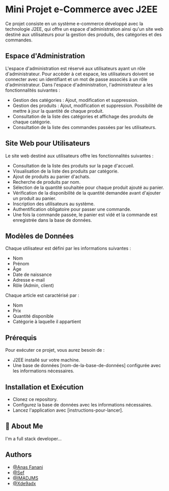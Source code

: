 # Mini Projet e-Commerce avec J2EE

Ce projet consiste en un système e-commerce développé avec la technologie J2EE, qui offre un espace d'administration ainsi qu'un site web destiné aux utilisateurs pour la gestion des produits, des catégories et des commandes.

## Espace d'Administration

L'espace d'administration est réservé aux utilisateurs ayant un rôle d'administrateur. Pour accéder à cet espace, les utilisateurs doivent se connecter avec un identifiant et un mot de passe associés à un rôle d'administrateur. Dans l'espace d'administration, l'administrateur a les fonctionnalités suivantes :

- Gestion des catégories : Ajout, modification et suppression.
- Gestion des produits : Ajout, modification et suppression. Possibilité de mettre à jour la quantité de chaque produit.
- Consultation de la liste des catégories et affichage des produits de chaque catégorie.
- Consultation de la liste des commandes passées par les utilisateurs.

## Site Web pour Utilisateurs

Le site web destiné aux utilisateurs offre les fonctionnalités suivantes :

- Consultation de la liste des produits sur la page d'accueil.
- Visualisation de la liste des produits par catégorie.
- Ajout de produits au panier d'achats.
- Recherche de produits par nom.
- Sélection de la quantité souhaitée pour chaque produit ajouté au panier.
- Vérification de la disponibilité de la quantité demandée avant d'ajouter un produit au panier.
- Inscription des utilisateurs au système.
- Authentification obligatoire pour passer une commande.
- Une fois la commande passée, le panier est vidé et la commande est enregistrée dans la base de données.

## Modèles de Données

Chaque utilisateur est défini par les informations suivantes :
- Nom
- Prénom
- Âge
- Date de naissance
- Adresse e-mail
- Rôle (Admin, client)

Chaque article est caractérisé par :
- Nom
- Prix
- Quantité disponible
- Catégorie à laquelle il appartient

## Prérequis

Pour exécuter ce projet, vous aurez besoin de :
- J2EE installé sur votre machine.
- Une base de données [nom-de-la-base-de-données] configurée avec les informations nécessaires.

## Installation et Exécution

- Clonez ce repository.
- Configurez la base de données avec les informations nécessaires.
- Lancez l'application avec [instructions-pour-lancer].


## 🚀 About Me
I'm a full stack developer...


## Authors

- [@Anas Fanani](https://github.com/KFIVE05)
- [@Sef](https://github.com/3xdap)
- [@IMADJMS](https://github.com/IMADJMS)
- [@Xde9adx](https://github.com/xde9adx)


